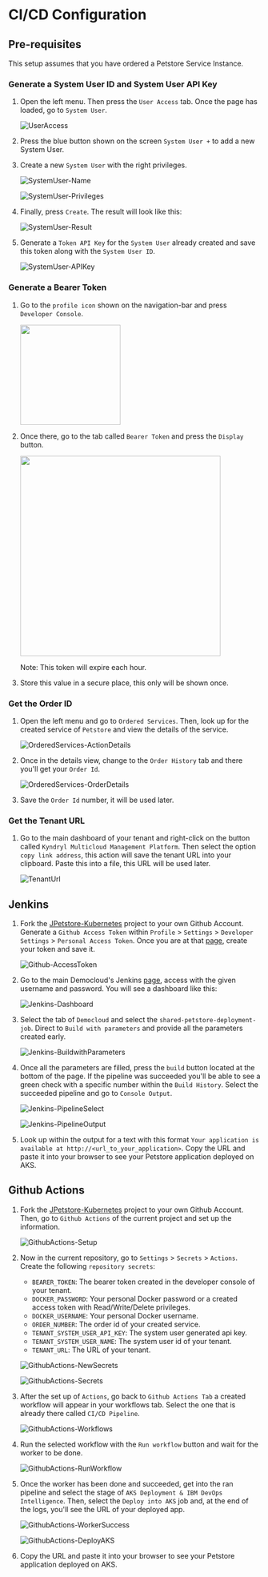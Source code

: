 # CI/CD Configuration
## Pre-requisites

This setup assumes that you have ordered a Petstore Service Instance.

### Generate a System User ID and System User API Key

1. Open the left menu. Then press the `User Access` tab. Once the page has loaded, go to `System User`.
   
   ![UserAccess](images/UserAccess-SystemUsers.png)

2. Press the blue button shown on the screen `System User +` to add a new System User.
3. Create a new `System User` with the right privileges.

   ![SystemUser-Name](images/CreateSystemUser-Name.png)


   ![SystemUser-Privileges](images/CreateSystemUser-Privileges.png)

4. Finally, press `Create`. The result will look like this:
   
   ![SystemUser-Result](images/CreateSystemUser-Result.png)

5. Generate a `Token API Key` for the `System User` already created and save this token along with the `System User ID`.

   ![SystemUser-APIKey](images/CreateSystemUser-APIKey.png)


### Generate a Bearer Token

1. Go to the `profile icon` shown on the navigation-bar and press `Developer Console`.


   <img src="images/Profile-DeveloperConsole.png" style="width:200px;">

2. Once there, go to the tab called `Bearer Token` and press the `Display` button. 

   <img src="images/DeveloperConsole-BearerToken.png" style="width:400px;">

   Note: This token will expire each hour.

3. Store this value in a secure place, this only will be shown once.

### Get the Order ID

1. Open the left menu and go to `Ordered Services`. Then, look up for the created service of `Petstore` and view the details of the service.
   
   ![OrderedServices-ActionDetails](images/OrderedServices-ActionDetails.png)

2. Once in the details view, change to the `Order History` tab and there you'll get your `Order Id`.

   ![OrderedServices-OrderDetails](images/OrderedServices-OrderDetails.png)

3. Save the `Order Id` number, it will be used later.

### Get the Tenant URL

1. Go to the main dashboard of your tenant and right-click on the button called `Kyndryl Multicloud Management Platform`. Then select the option `copy link address`, this action will save the tenant URL into your clipboard. Paste this into a file, this URL will be used later.
   
   ![TenantUrl](images/TenantUrl.png)

## Jenkins

1. Fork the [JPetstore-Kubernetes](https://github.com/mcmpdemoeng/jpetstore-kubernetes) project to your own Github Account. Generate a `Github Access Token` within `Profile` > `Settings` > `Developer Settings` > `Personal Access Token`. Once you are at that [page](https://github.com/settings/apps), create your token and save it.

   ![Github-AccessToken](images/Github-AccessToken.png)

2. Go to the main Democloud's Jenkins [page](http://13.82.103.214:8080/), access with the given username and password. You will see a dashboard like this:

   ![Jenkins-Dashboard](images/Jenkins-Dashboard.png)

3. Select the tab of `Democloud` and select the `shared-petstore-deployment-job`. Direct to `Build with parameters` and provide all the parameters created early.

   ![Jenkins-BuildwithParameters](images/Jenkins-BuildwithParameters.png)

4. Once all the parameters are filled, press the `build` button located at the bottom of the page. If the pipeline was succeeded you'll be able to see a green check with a specific number within the `Build History`. Select the succeeded pipeline and go to `Console Output`.

   ![Jenkins-PipelineSelect](images/Jenkins-PipelineSelect.png)

   ![Jenkins-PipelineOutput](images/Jenkins-PipelineOutput.png)

5. Look up within the output for a text with this format `Your application is available at http://<url_to_your_application>`. Copy the URL and paste it into your browser to see your Petstore application deployed on AKS.
## Github Actions

1. Fork the [JPetstore-Kubernetes](https://github.com/mcmpdemoeng/jpetstore-kubernetes) project to your own Github Account. Then, go to `Github Actions` of the current project and set up the information.
   
   ![GithubActions-Setup](images/GithubActions-Setup.png)

2. Now in the current repository, go to `Settings` > `Secrets` > `Actions`. Create the following `repository secrets`:
   
   - `BEARER_TOKEN`: The bearer token created in the developer console of your tenant.
   - `DOCKER_PASSWORD`: Your personal Docker password or a created access token with Read/Write/Delete privileges.
   - `DOCKER_USERNAME`: Your personal Docker username.
   - `ORDER_NUMBER`: The order id of your created service.
   - `TENANT_SYSTEM_USER_API_KEY`: The system user generated api key.
   - `TENANT_SYSTEM_USER_NAME`: The system user id of your tenant.
   - `TENANT_URL`: The URL of your tenant.

   ![GithubActions-NewSecrets](images/ActionsSecrets-NewSecret.png)

   ![GithubActions-Secrets](images/ActionsSecrets-Secrets.png)

3. After the set up of `Actions`, go back to `Github Actions Tab` a created workflow will appear in your workflows tab. Select the one that is already there called `CI/CD Pipeline`.

   ![GithubActions-Workflows](images/GithubActions-Workflows.png)

4. Run the selected workflow with the `Run workflow` button and wait for the worker to be done.

   ![GithubActions-RunWorkflow](images/GithubActions-RunWorkflow.png)

5. Once the worker has been done and succeeded, get into the ran pipeline and select the stage of `AKS Deployment & IBM DevOps Intelligence`. Then, select the `Deploy into AKS` job and, at the end of the logs, you'll see the URL of your deployed app.

   ![GithubActions-WorkerSuccess](images/GithubActions-WorkerSuccess.png)

   ![GithubActions-DeployAKS](images/GithubActions-DeployAKS.png)

6. Copy the URL and paste it into your browser to see your Petstore application deployed on AKS.